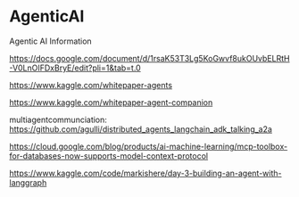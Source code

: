 # AgenticAI
Agentic AI Information

https://docs.google.com/document/d/1rsaK53T3Lg5KoGwvf8ukOUvbELRtH-V0LnOIFDxBryE/edit?pli=1&tab=t.0

https://www.kaggle.com/whitepaper-agents

https://www.kaggle.com/whitepaper-agent-companion

multiagentcommunciation: https://github.com/agulli/distributed_agents_langchain_adk_talking_a2a

https://cloud.google.com/blog/products/ai-machine-learning/mcp-toolbox-for-databases-now-supports-model-context-protocol


https://www.kaggle.com/code/markishere/day-3-building-an-agent-with-langgraph
